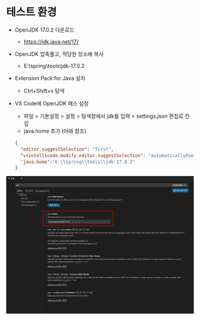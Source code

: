 테스트 환경
==========================================================================================
* OpenJDK 17.0.2 다운로드
  * https://jdk.java.net/17/
* OpenJDK 압축풀고, 적당한 장소에 복사
  * E:\spring\tools\jdk-17.0.2
* Extension Pack for Java 설치
  * Ctrl+Shift+x 탐색
* VS Code에 OpenJDK 패스 설정
  * 파일 > 기본설정 > 설정 > 탐색창에서 jdk를 입력 > settings.json 편집로 진입
  * java.home 추가 (아래 참조)
 
  ```json
  {
    "editor.suggestSelection": "first",
    "vsintellicode.modify.editor.suggestSelection": "automaticallyOverrodeDefaultValue",
    "java.home":"E:\\spring\\tools\\jdk-17.0.2"
  }
  ```

![image](./settings.json.png)